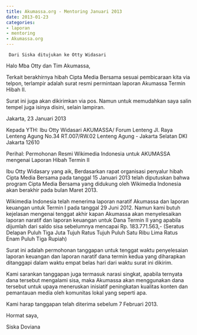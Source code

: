 ```yaml
---
title: Akumassa.org - Mentoring Januari 2013
date: 2013-01-23
categories:
- laporan
- mentoring
- Akumassa.org
---
```


     Dari Siska ditujukan ke Otty Widasari

Halo Mba Otty dan Tim Akumassa,

Terkait berakhirnya hibah Cipta Media Bersama sesuai pembicaraan kita via telpon, terlampir adalah surat resmi permintaan laporan Akumassa Termin Hibah II.

Surat ini juga akan dikirimkan via pos. Namun untuk memudahkan saya salin tempel juga isinya disini, selain lampiran.

 Jakarta, 23 Januari 2013

 Kepada YTH:
 Ibu Otty Widasari
 AKUMASSA/ Forum Lenteng
 Jl. Raya Lenteng Agung No.34 RT.007/RW.02
 Lenteng Agung - Jakarta Selatan
 DKI Jakarta 12610

 Perihal: Permohonan Resmi Wikimedia Indonesia untuk AKUMASSA mengenai Laporan Hibah Termin II

 Ibu Otty Widasary yang aik,
 Berdasarkan rapat organisasi penyalur hibah Cipta Media Bersama pada tanggal 15 Januari 2013 
 telah diputuskan bahwa program Cipta Media Bersama yang didukung oleh Wikimedia Indonesia akan berakhir pada
 bulan Maret 2013.

 Wikimedia Indonesia telah menerima laporan naratif Akumassa dan laporan keuangan untuk Termin I pada tanggal 29 Juni 2012. 
 Namun kami butuh kejelasan mengenai tenggat akhir kapan Akumassa akan menyelesaikan laporan naratif dan laporan keuangan untuk 
 Dana Termin II yang apabila dijumlah dari saldo sisa sebelumnya mencapai Rp. 183.771.563,- (Seratus Delapan Puluh Tiga Juta 
 Tujuh Ratus Tujuh Puluh Satu Ribu Lima Ratus Enam Puluh Tiga Rupiah)

 Surat ini adalah permohonan tanggapan untuk tenggat waktu penyelesaian laporan keuangan dan laporan naratif dana termin kedua 
 yang diharapkan ditanggapi dalam waktu empat belas hari dari waktu surat ini dikirim.

 Kami sarankan tanggapan juga termasuk narasi singkat, apabila ternyata dana tersebut mengalami sisa, maka Akumassa akan 
 menggunakan dana tersebut untuk upaya meneruskan inisiatif peningkatan kualitas konten dan pemantauan media oleh komunitas lokal 
 yang seperti apa.

 Kami harap tanggapan telah diterima sebelum 7 Februari 2013.

 Hormat saya,
 
 Siska Doviana

